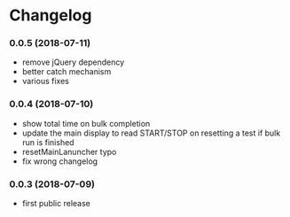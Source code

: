 # Changelog


### 0.0.5 (2018-07-11)

- remove jQuery dependency
- better catch mechanism
- various fixes



### 0.0.4 (2018-07-10)

- show total time on bulk completion
- update the main display to read START/STOP on resetting a test if bulk run is finished
- resetMainLanuncher typo
- fix wrong changelog



### 0.0.3 (2018-07-09)

- first public release
